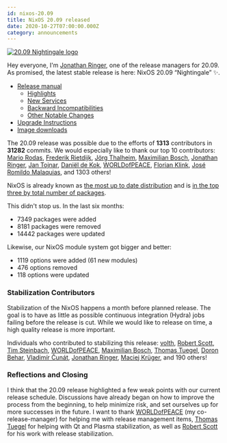 ```yaml
---
id: nixos-20.09
title: NixOS 20.09 released 
date: 2020-10-27T07:00:00.000Z
category: announcements
---
```

[![20.09 Nightingale logo](/logo/nixos-logo-20.09-nightingale-lores.png)](https://github.com/NixOS/nixos-artwork/blob/master/releases/20.09-nightingale/nightingale.png)

Hey everyone, I'm [Jonathan Ringer](https://github.com/jonringer), one of the release managers for 20.09. As promised, the latest stable release is here: NixOS 20.09 “Nightingale” ✨.

*   [Release manual](/manual/nixos/stable/release-notes.html#sec-release-20.09)
    *   [Highlights](/manual/nixos/stable/release-notes.html#sec-release-20.09-highlights)
    *   [New Services](/manual/nixos/stable/release-notes.html#sec-release-20.09-new-services)
    *   [Backward Incompatibilities](/manual/nixos/stable/release-notes.html#sec-release-20.09-incompatibilities)
    *   [Other Notable Changes](/manual/nixos/stable/release-notes.html#sec-release-20.09-notable-changes)
*   [Upgrade Instructions](/manual/nixos/stable/index.html#sec-upgrading)
*   [Image downloads](/download.html#download-nixos)

The 20.09 release was possible due to the efforts of **1313** contributors in **31282** commits. We would especially like to thank our top 10 contributors: [Mario Rodas](https://github.com/marsam), [Frederik Rietdijk](https://github.com/fridh), [Jörg Thalheim](https://github.com/mic92), [Maximilian Bosch](https://github.com/ma27), [Jonathan Ringer](https://github.com/jonringer), [Jan Tojnar](https://github.com/jtojnar), [Daniël de Kok](https://github.com/danieldk), [WORLDofPEACE](https://github.com/worldofpeace), [Florian Klink](https://github.com/flokli), [José Romildo Malaquias](https://github.com/romildo), and 1303 others!

NixOS is already known as [the most up to date distribution](https://repology.org/repositories/statistics/newest) and is [in the top three by total number of packages](https://repology.org/repositories/statistics/total).

This didn't stop us. In the last six months:

*   7349 packages were added
*   8181 packages were removed
*   14442 packages were updated

Likewise, our NixOS module system got bigger and better:

*   1119 options were added (61 new modules)
*   476 options removed
*   118 options were updated

### Stabilization Contributors

Stabilization of the NixOS happens a month before planned release. The goal is to have as little as possible continuous integration (Hydra) jobs failing before the release is cut. While we would like to release on time, a high quality release is more important.

Individuals who contributed to stabilizing this release: [volth](https://github.com/volth), [Robert Scott](https://github.com/risicle), [Tim Steinbach](https://github.com/nequissimus), [WORLDofPEACE](https://github.com/worldofpeace), [Maximilian Bosch](https://github.com/ma27), [Thomas Tuegel](https://github.com/ttuegel), [Doron Behar](https://github.com/doronbehar), [Vladimír Čunát](https://github.com/vcunat), [Jonathan Ringer](https://github.com/jonringer), [Maciej Krüger](https://github.com/mkg20001), and 190 others!

### Reflections and Closing

I think that the 20.09 release highlighted a few weak points with our current release schedule. Discussions have already began on how to improve the process from the beginning, to help minimize risk, and set ourselves up for more successes in the future. I want to thank [WORLDofPEACE](https://github.com/worldofpeace) (my co-release-manager) for helping me with release management items, [Thomas Tuegel](https://github.com/ttuegel) for helping with Qt and Plasma stabilization, as well as [Robert Scott](https://github.com/risicle) for his work with release stabilization.
